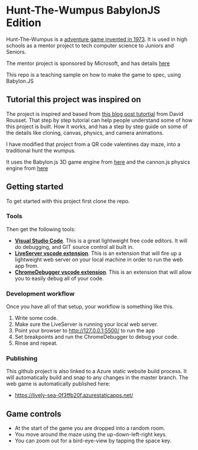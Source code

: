 # Hunt-The-Wumpus BabylonJS Edition

Hunt-The-Wumpus is a [adventure game invented in 1973](https://en.wikipedia.org/wiki/Hunt_the_Wumpus).   It is used in high schools as a mentor project to tech computer science to Juniors and Seniors.

The mentor project is sponsored by Microsoft, and has details [here](http://aka.ms/wumpus/)

This repo is a teaching sample on how to make the game to spec, using Babylon.JS

## Tutorial this project was inspired on

The project is inspired and based from [this blog post tutortial](https://docs.microsoft.com/en-us/archive/blogs/davrous/coding4fun-tutorial-creating-a-3d-webgl-procedural-qrcode-maze-with-babylon-js) from David Rousset.    That step by step tutorial can help people understand some of how this project is built.   How it works, and has a step by step guide on some of the details like cloning, canvas, physics, and camera animations.

I have modified that project from a QR code valentines day maze, into a traditional hunt the wumpus.

It uses the Babylon.js 3D game engine from [here](https://github.com/BabylonJS/Babylon.js) and the cannon.js physics engine from [here](https://github.com/schteppe/cannon.js/)

## Getting started

To get started with this project first clone the repo.

### Tools
Then get the following tools:

  - [**Visual Studio Code**](https://code.visualstudio.com/).  This is a great lightweight free code editors. It will do debugging, and GIT source control all built in.
  - [**LiveServer vscode extension**](https://marketplace.visualstudio.com/items?itemName=ritwickdey.LiveServer).   This is an extension that will fire up a lightweight web server on your local machine in order to run the web app from.
  - [**ChromeDebugger vscode extension**](https://marketplace.visualstudio.com/items?itemName=msjsdiag.debugger-for-chrome).  This is an extension that will allow you to easily debug all of your code.

### Development workflow
Once you have all of that setup, your workflow is something like this.

  1. Write some code.
  2. Make sure the LiveServer is running your local web server.
  3. Point your browser to http://127.0.0.1:5500/ to run the app
  4. Set breakpoints and run the ChromeDebugger to debug your code.
  5. Rinse and repeat.

### Publishing
This github project is also linked to a Azure static website build process.  It will automatically build and snap to any changes in the master branch.   The web game is automatically published here:

 - https://lively-sea-0f3ffb20f.azurestaticapps.net/

## Game controls

 - At the start of the game you are dropped into a random room.
 - You move around the maze using the up-down-left-right keys.   
 - You can zoom out for a bird-eye-view by tapping the space key.